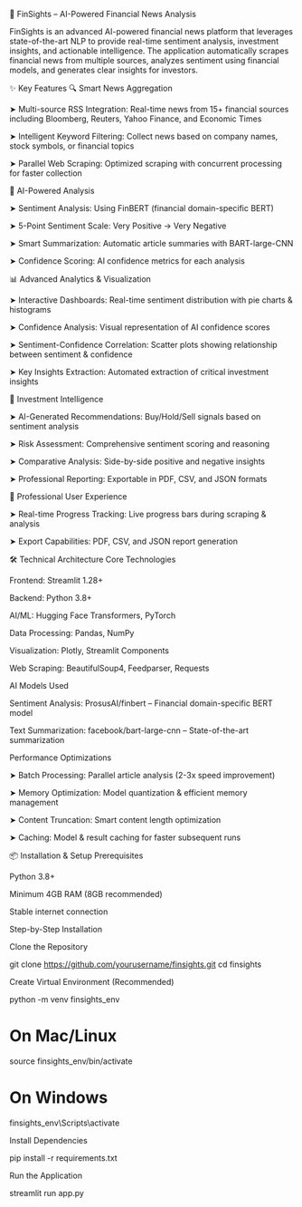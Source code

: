 🚀 FinSights – AI-Powered Financial News Analysis

FinSights is an advanced AI-powered financial news platform that leverages state-of-the-art NLP to provide real-time sentiment analysis, investment insights, and actionable intelligence. The application automatically scrapes financial news from multiple sources, analyzes sentiment using financial models, and generates clear insights for investors.

✨ Key Features
🔍 Smart News Aggregation

➤ Multi-source RSS Integration: Real-time news from 15+ financial sources including Bloomberg, Reuters, Yahoo Finance, and Economic Times

➤ Intelligent Keyword Filtering: Collect news based on company names, stock symbols, or financial topics

➤ Parallel Web Scraping: Optimized scraping with concurrent processing for faster collection

🤖 AI-Powered Analysis

➤ Sentiment Analysis: Using FinBERT (financial domain-specific BERT)

➤ 5-Point Sentiment Scale: Very Positive → Very Negative

➤ Smart Summarization: Automatic article summaries with BART-large-CNN

➤ Confidence Scoring: AI confidence metrics for each analysis

📊 Advanced Analytics & Visualization

➤ Interactive Dashboards: Real-time sentiment distribution with pie charts & histograms

➤ Confidence Analysis: Visual representation of AI confidence scores

➤ Sentiment-Confidence Correlation: Scatter plots showing relationship between sentiment & confidence

➤ Key Insights Extraction: Automated extraction of critical investment insights

💼 Investment Intelligence

➤ AI-Generated Recommendations: Buy/Hold/Sell signals based on sentiment analysis

➤ Risk Assessment: Comprehensive sentiment scoring and reasoning

➤ Comparative Analysis: Side-by-side positive and negative insights

➤ Professional Reporting: Exportable in PDF, CSV, and JSON formats

🎨 Professional User Experience

➤ Real-time Progress Tracking: Live progress bars during scraping & analysis

➤ Export Capabilities: PDF, CSV, and JSON report generation

🛠️ Technical Architecture
Core Technologies

Frontend: Streamlit 1.28+

Backend: Python 3.8+

AI/ML: Hugging Face Transformers, PyTorch

Data Processing: Pandas, NumPy

Visualization: Plotly, Streamlit Components

Web Scraping: BeautifulSoup4, Feedparser, Requests

AI Models Used

Sentiment Analysis: ProsusAI/finbert – Financial domain-specific BERT model

Text Summarization: facebook/bart-large-cnn – State-of-the-art summarization

Performance Optimizations

➤ Batch Processing: Parallel article analysis (2-3x speed improvement)

➤ Memory Optimization: Model quantization & efficient memory management

➤ Content Truncation: Smart content length optimization

➤ Caching: Model & result caching for faster subsequent runs

📦 Installation & Setup
Prerequisites

Python 3.8+

Minimum 4GB RAM (8GB recommended)

Stable internet connection

Step-by-Step Installation

Clone the Repository

git clone https://github.com/yourusername/finsights.git
cd finsights


Create Virtual Environment (Recommended)

python -m venv finsights_env
# On Mac/Linux
source finsights_env/bin/activate
# On Windows
finsights_env\Scripts\activate


Install Dependencies

pip install -r requirements.txt


Run the Application

streamlit run app.py
